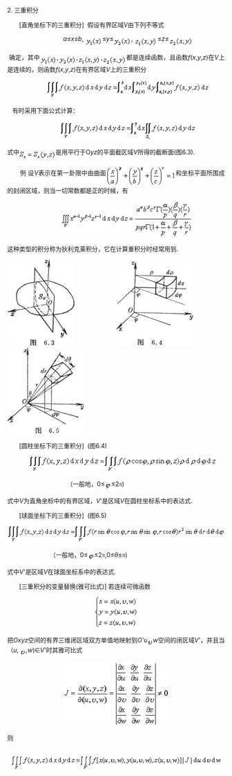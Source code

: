 <div class=Section1>
<p class=1 style='text-align:justify;text-justify:inter-ideograph'><span
lang=EN-US>2. </span><span lang=ZH-CN style='font-family:宋体'>三重积分</span></p>
<p class=1 style='text-align:justify;text-justify:inter-ideograph'><span
lang=EN-US>&nbsp;&nbsp;&nbsp;&nbsp;&nbsp;&nbsp; [</span><span lang=ZH-CN
style='font-family:宋体'>直角坐标下的三重积分</span><span lang=EN-US>] &nbsp;</span><span
lang=ZH-CN style='font-family:宋体'>假设有界区域</span><i><span lang=EN-US>V</span></i><span
lang=ZH-CN style='font-family:宋体'>由下列不等式</span></p>
<p class=1 align=center style='text-align:center'><span lang=EN-US>&nbsp;&nbsp;&nbsp;&nbsp;&nbsp;&nbsp;&nbsp;&nbsp;&nbsp;&nbsp;&nbsp;&nbsp;&nbsp;
<i>a</i>≤<i>x</i>≤<i>b</i>,<i> <sub><img width=39 height=23
src="res/17e9d95da129bdd93c34fb6cc6aaaa52_5520_files/image002.gif" u1:shapes="_x0000_i1025"
align=absmiddle></sub></i>≤<i>y</i>≤<i><sub><img width=41 height=23
src="res/17e9d95da129bdd93c34fb6cc6aaaa52_5520_files/image004.gif" u1:shapes="_x0000_i1026"
align=absmiddle></sub></i>, <i><sub><img width=53 height=24
src="res/17e9d95da129bdd93c34fb6cc6aaaa52_5520_files/image006.gif" u1:shapes="_x0000_i1027"
align=absmiddle></sub></i>≤<i>z</i>≤<i><sub><img width=55 height=23
src="res/17e9d95da129bdd93c34fb6cc6aaaa52_5520_files/image008.gif" u1:shapes="_x0000_i1028"
align=absmiddle></sub></i></span></p>
<p class=1 style='text-align:justify;text-justify:inter-ideograph'><span
lang=EN-US>&nbsp;</span><span lang=ZH-CN style='font-family:宋体'>确定，其中</span><i><sub><span
lang=EN-US><img width=39 height=23
src="res/17e9d95da129bdd93c34fb6cc6aaaa52_5520_files/image009.gif" u1:shapes="_x0000_i1029"
align=absmiddle></span></sub></i><span lang=EN-US>,<i><sub><img width=41
height=23 src="res/17e9d95da129bdd93c34fb6cc6aaaa52_5520_files/image011.gif"
u1:shapes="_x0000_i1030" align=absmiddle></sub></i>,<i><sub><img width=53
height=23 src="res/17e9d95da129bdd93c34fb6cc6aaaa52_5520_files/image013.gif"
u1:shapes="_x0000_i1031" align=absmiddle></sub></i>,<i><sub><img width=55
height=23 src="res/17e9d95da129bdd93c34fb6cc6aaaa52_5520_files/image015.gif"
u1:shapes="_x0000_i1032" align=absmiddle></sub></i></span><span lang=ZH-CN
style='font-family:宋体'>都是连续函数，且函数</span><i><span lang=EN-US>f</span></i><span
lang=EN-US>(<i>x</i>,<i>y</i>,<i>z</i>)</span><span lang=ZH-CN
style='font-family:宋体'>在</span><i><span lang=EN-US>V</span></i><span
lang=ZH-CN style='font-family:宋体'>上是连续的，则函数</span><i><span lang=EN-US>f</span></i><span
lang=EN-US>(<i>x</i>,<i>y</i>,<i>z</i>)</span><span lang=ZH-CN
style='font-family:宋体'>在有界区域</span><i><span lang=EN-US>V</span></i><span
lang=ZH-CN style='font-family:宋体'>上的三重积分</span></p>
<p class=1 align=center style='text-align:center'><span lang=EN-US>&nbsp;&nbsp;&nbsp;&nbsp;&nbsp;&nbsp;&nbsp;&nbsp;&nbsp;&nbsp;&nbsp;&nbsp;&nbsp;
<sub><img width=379 height=44 src="res/17e9d95da129bdd93c34fb6cc6aaaa52_5520_files/image017.gif"
u1:shapes="_x0000_i1033"></sub></span></p>
<p class=1 style='text-align:justify;text-justify:inter-ideograph'><span
lang=EN-US>&nbsp;&nbsp; </span><span lang=ZH-CN style='font-family:宋体'>有时采用下面公式计算：</span></p>
<p class=1 align=center style='text-align:center'><span lang=EN-US>&nbsp;&nbsp;&nbsp;&nbsp;&nbsp;&nbsp;&nbsp;&nbsp;&nbsp;&nbsp;&nbsp;&nbsp;&nbsp;
<sub><img width=317 height=45 src="res/17e9d95da129bdd93c34fb6cc6aaaa52_5520_files/image019.gif"
u1:shapes="_x0000_i1034"></sub></span></p>
<p class=1 style='text-align:justify;text-justify:inter-ideograph'><span
lang=ZH-CN style='font-family:宋体'>式中</span><sub><span lang=EN-US><img width=84
height=19 src="res/17e9d95da129bdd93c34fb6cc6aaaa52_5520_files/image021.gif"
u1:shapes="_x0000_i1049" align=absmiddle></span></sub><span lang=ZH-CN
style='font-family:宋体'>是用平行于</span><span lang=EN-US>O<i>yz</i></span><span
lang=ZH-CN style='font-family:宋体'>的平面截区域</span><i><span lang=EN-US>V</span></i><span
lang=ZH-CN style='font-family:宋体'>所得的截断面</span><span lang=EN-US>(</span><span
lang=ZH-CN style='font-family:宋体'>图</span><span lang=EN-US>6.3).</span></p>
<p class=1 style='text-align:justify;text-justify:inter-ideograph'><span
lang=EN-US>&nbsp;&nbsp;&nbsp;&nbsp;&nbsp;&nbsp; </span><span lang=ZH-CN
style='font-family:宋体'>例</span><span lang=ZH-CN> </span><span lang=ZH-CN
style='font-family:宋体'>设</span><i><span lang=EN-US>V</span></i><span
lang=ZH-CN style='font-family:宋体'>表示在第一卦限中由曲面</span><sub><span lang=EN-US><img
width=161 height=49 src="res/17e9d95da129bdd93c34fb6cc6aaaa52_5520_files/image023.gif"
u1:shapes="_x0000_i1050" align=absmiddle></span></sub><span lang=ZH-CN
style='font-family:宋体'>和坐标平面所围成的封闭区域，则当一切常数都是正的时候，有</span></p>
<p class=1 align=center style='text-align:center'><span lang=EN-US>&nbsp;&nbsp;&nbsp;&nbsp;&nbsp;&nbsp;&nbsp;&nbsp;&nbsp;&nbsp;&nbsp;&nbsp;&nbsp;
<sub><img width=303 height=84 src="res/17e9d95da129bdd93c34fb6cc6aaaa52_5520_files/image025.gif"
u1:shapes="_x0000_i1051"></sub>&nbsp;</span></p>
<p class=1 style='text-align:justify;text-justify:inter-ideograph'><span
lang=ZH-CN style='font-family:宋体'>这种类型的积分称为狄利克莱积分，它在计算重积分时经常用到</span><span
lang=EN-US>.</span></p>
<p class=1 style='text-align:justify;text-justify:inter-ideograph'><span
lang=EN-US><img width=156 height=200
src="res/17e9d95da129bdd93c34fb6cc6aaaa52_5520_files/image027.jpg" u1:shapes="_x0000_i1052">&nbsp;&nbsp;&nbsp;&nbsp;&nbsp;&nbsp;
<img width=179 height=196 src="res/17e9d95da129bdd93c34fb6cc6aaaa52_5520_files/image029.jpg"
u1:shapes="_x0000_i1053">&nbsp;&nbsp;&nbsp;&nbsp;&nbsp;&nbsp;<img width=178
height=201 src="res/17e9d95da129bdd93c34fb6cc6aaaa52_5520_files/image031.jpg"
u1:shapes="_x0000_i1054"></span></p>
<p class=1 style='text-align:justify;text-justify:inter-ideograph'><span
lang=EN-US>&nbsp;&nbsp;&nbsp;&nbsp;&nbsp;&nbsp; [</span><span lang=ZH-CN
style='font-family:宋体'>圆柱坐标下的三重积分</span><span lang=EN-US>] &nbsp;(</span><span
lang=ZH-CN style='font-family:宋体'>图</span><span lang=EN-US>6.4)</span></p>
<p class=1 align=center style='text-align:center'><span lang=EN-US>&nbsp;&nbsp;&nbsp;&nbsp;&nbsp;&nbsp;
&nbsp;<sub><img width=435 height=37
src="res/17e9d95da129bdd93c34fb6cc6aaaa52_5520_files/image033.gif" u1:shapes="_x0000_i1055"></sub></span></p>
<p class=1 style='text-align:justify;text-justify:inter-ideograph'><span
lang=EN-US>&nbsp;&nbsp;&nbsp;&nbsp;&nbsp;&nbsp;&nbsp;&nbsp;&nbsp;&nbsp;&nbsp;&nbsp;&nbsp;&nbsp;&nbsp;&nbsp;&nbsp;&nbsp;&nbsp;&nbsp;&nbsp;&nbsp;&nbsp;&nbsp;&nbsp;&nbsp;&nbsp;&nbsp;&nbsp;&nbsp;&nbsp;&nbsp;&nbsp;&nbsp;
</span><span lang=ZH-CN style='font-family:宋体'>（一般地，</span><span lang=EN-US>0≤<i><sub><img
width=15 height=17 src="res/17e9d95da129bdd93c34fb6cc6aaaa52_5520_files/image035.gif"
u1:shapes="_x0000_i1056" align=absmiddle></sub></i>≤2</span><i><span
lang=ZH-CN style='font-family:宋体_GB2312'>π</span></i><span lang=EN-US>)</span></p>
<p class=1 style='text-align:justify;text-justify:inter-ideograph'><span
lang=ZH-CN style='font-family:宋体'>式中</span><i><span lang=EN-US>V</span></i><span
lang=ZH-CN style='font-family:宋体'>为直角坐标中的有界区域，</span><i><span lang=EN-US>V</span></i><span
lang=EN-US>'</span><span lang=ZH-CN style='font-family:宋体'>是区域</span><i><span
lang=EN-US>V</span></i><span lang=ZH-CN style='font-family:宋体'>在圆柱坐标系中的表达式</span><span
lang=EN-US>.</span></p>
<p class=1 style='text-align:justify;text-justify:inter-ideograph'><span
lang=EN-US>&nbsp;&nbsp;&nbsp;&nbsp;&nbsp;&nbsp; [</span><span lang=ZH-CN
style='font-family:宋体'>球面坐标下的三重积分</span><span lang=EN-US>] &nbsp;(</span><span
lang=ZH-CN style='font-family:宋体'>图</span><span lang=EN-US>6.5)</span></p>
<p class=1 align=center style='text-align:center'><sub><span lang=EN-US><img
width=531 height=40 src="res/17e9d95da129bdd93c34fb6cc6aaaa52_5520_files/image037.gif"
u1:shapes="_x0000_i1057"></span></sub></p>
<p class=1 style='text-align:justify;text-justify:inter-ideograph'><span
lang=EN-US>&nbsp;&nbsp;&nbsp;&nbsp;&nbsp;&nbsp;&nbsp;&nbsp;&nbsp;&nbsp;&nbsp;&nbsp;&nbsp;&nbsp;&nbsp;&nbsp;&nbsp;&nbsp;&nbsp;&nbsp;&nbsp;&nbsp;&nbsp;&nbsp;
</span><span lang=ZH-CN style='font-family:宋体'>（一般地，</span><span lang=EN-US>0≤<sub><img
width=15 height=17 src="res/17e9d95da129bdd93c34fb6cc6aaaa52_5520_files/image038.gif"
u1:shapes="_x0000_i1058" align=absmiddle></sub>≤2</span><i><span lang=ZH-CN
style='font-family:宋体_GB2312'>π</span></i><span lang=EN-US>,0≤<i>θ</i>≤</span><i><span
lang=ZH-CN style='font-family:宋体_GB2312'>π</span></i><span lang=EN-US>)</span></p>
<p class=1 style='text-align:justify;text-justify:inter-ideograph'><span
lang=ZH-CN style='font-family:宋体'>式中</span><i><span lang=EN-US>V</span></i><span
lang=EN-US>'</span><span lang=ZH-CN style='font-family:宋体'>是区域</span><i><span
lang=EN-US>V</span></i><span lang=ZH-CN style='font-family:宋体'>在球面坐标系中的表达式</span><span
lang=EN-US>.</span></p>
<p class=1 style='text-align:justify;text-justify:inter-ideograph'><span
lang=EN-US>&nbsp;&nbsp;&nbsp;&nbsp;&nbsp;&nbsp; [</span><span lang=ZH-CN
style='font-family:宋体'>三重积分的变量替换</span><span lang=EN-US>(</span><span
lang=ZH-CN style='font-family:宋体'>雅可比式</span><span lang=EN-US>)] </span><span
lang=ZH-CN style='font-family:宋体'>若连续可微函数</span></p>
<p class=1 align=center style='text-align:center'><sub><span lang=EN-US><img
width=101 height=73 src="res/17e9d95da129bdd93c34fb6cc6aaaa52_5520_files/image040.gif"
u1:shapes="_x0000_i1059"></span></sub></p>
<p class=1 style='text-align:justify;text-justify:inter-ideograph'><span
lang=ZH-CN style='font-family:宋体'>把</span><i><span lang=EN-US>Oxyz</span></i><span
lang=ZH-CN style='font-family:宋体'>空间的有界三维闭区域双方单值地映射到</span><i><span lang=EN-US>O'u<sub><img
width=13 height=13 src="res/17e9d95da129bdd93c34fb6cc6aaaa52_5520_files/image042.gif"
u1:shapes="_x0000_i1060" align=absmiddle></sub>w</span></i><span lang=ZH-CN
style='font-family:宋体'>空间的闭区域</span><i><span lang=EN-US>V</span></i><span
lang=EN-US>'</span><span lang=ZH-CN style='font-family:宋体'>，并且当（</span><i><span
lang=EN-US>u</span></i><span lang=EN-US>,<i> <sub><img width=13 height=13
src="res/17e9d95da129bdd93c34fb6cc6aaaa52_5520_files/image043.gif" u1:shapes="_x0000_i1061"
align=absmiddle></sub>,w</i>)∈<i>V</i>'</span><span lang=ZH-CN
style='font-family:宋体'>时其雅可比式</span></p>
<p class=1 align=center style='text-align:center'><sub><span lang=EN-US><img
width=245 height=149 src="res/17e9d95da129bdd93c34fb6cc6aaaa52_5520_files/image045.gif"
u1:shapes="_x0000_i1062"></span></sub></p>
<p class=1 style='text-align:justify;text-justify:inter-ideograph'><span
lang=ZH-CN style='font-family:宋体'>则</span></p>
<p class=1 align=center style='text-align:center'><span lang=EN-US>&nbsp;&nbsp;&nbsp;&nbsp;&nbsp;&nbsp;&nbsp;&nbsp;&nbsp;&nbsp;&nbsp;&nbsp;&nbsp;
<sub><img width=487 height=34 src="res/17e9d95da129bdd93c34fb6cc6aaaa52_5520_files/image047.gif"
u1:shapes="_x0000_i1063"></sub></span></p>
</div>